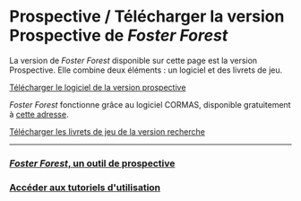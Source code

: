 # Prospective / Télécharger la version Prospective de _Foster Forest_

La version de _Foster Forest_ disponible sur cette page est la version Prospective. Elle combine deux éléments : un logiciel et des livrets de jeu.


[Télécharger le logiciel de la version prospective](www.liberation.fr)

_Foster Forest_ fonctionne grâce au logiciel CORMAS, disponible gratuitement à [cette adresse](http://cormas.cirad.fr).



[Télécharger les livrets de jeu de la version recherche](www.lemonde.fr)


* * *

### [_Foster Forest_, un outil de prospective](https://timotheefouqueray.github.io/fosterforest/prospective/prospective)

### [Accéder aux tutoriels d'utilisation](https://timotheefouqueray.github.io/fosterforest/prospective/tutoriels)
